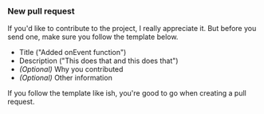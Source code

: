 ### New pull request

If you'd like to contribute to the project, I really appreciate it. But before you send one,
make sure you follow the template below.



-  Title ("Added onEvent function")
-  Description ("This does that and this does that")
-  *(Optional)* Why you contributed
-  *(Optional)* Other information


If you follow the template like ish, you're good to go when creating a pull request.
